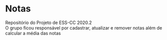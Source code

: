 # Notas

Repositório do Projeto de ESS-CC 2020.2
<br />
O grupo ficou responsável por cadastrar, atualizar e remover notas além de calcular a média das notas
